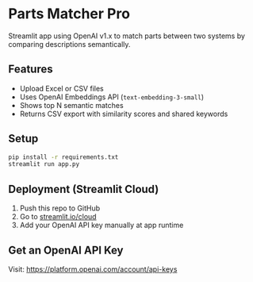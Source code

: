 # Parts Matcher Pro

Streamlit app using OpenAI v1.x to match parts between two systems by comparing descriptions semantically.

## Features
- Upload Excel or CSV files
- Uses OpenAI Embeddings API (`text-embedding-3-small`)
- Shows top N semantic matches
- Returns CSV export with similarity scores and shared keywords

## Setup

```bash
pip install -r requirements.txt
streamlit run app.py
```

## Deployment (Streamlit Cloud)

1. Push this repo to GitHub
2. Go to [streamlit.io/cloud](https://streamlit.io/cloud)
3. Add your OpenAI API key manually at app runtime

## Get an OpenAI API Key

Visit: https://platform.openai.com/account/api-keys
